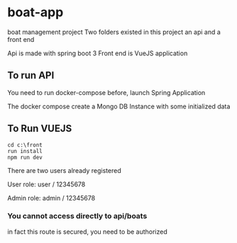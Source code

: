 # boat-app

boat management project Two folders existed in this project an api and a front end

Api is made with spring boot 3
Front end is VueJS application

## To run API
You need to run docker-compose before,
launch Spring Application

The docker compose create a Mongo DB Instance
with some initialized data


## To Run VUEJS

```
cd c:\front
run install
npm run dev
``` 
There are two users already registered

User role:
user / 12345678

Admin role:
admin / 12345678


### You cannot access directly to api/boats
in fact this route is secured, you need to be authorized